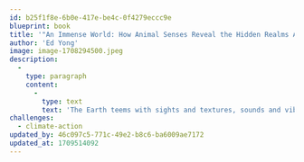 ```yaml
---
id: b25f1f8e-6b0e-417e-be4c-0f4279eccc9e
blueprint: book
title: '"An Immense World: How Animal Senses Reveal the Hidden Realms Around Us"  (2022)'
author: 'Ed Yong'
image: image-1708294500.jpeg
description:
  -
    type: paragraph
    content:
      -
        type: text
        text: 'The Earth teems with sights and textures, sounds and vibrations, smells and tastes, electric and magnetic fields. But every animal is enclosed within its own unique sensory bubble, perceiving but a tiny sliver of an immense world. This book welcomes us into a previously unfathomable dimension--the world as it is truly perceived by other animals.'
challenges:
  - climate-action
updated_by: 46c097c5-771c-49e2-b8c6-ba6009ae7172
updated_at: 1709514092
---
```

